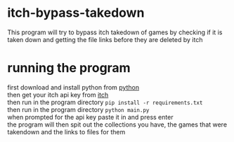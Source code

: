 # itch-bypass-takedown
This program will try to bypass itch takedown of games by checking if it is taken down and getting the file links before they are deleted by itch

# running the program
 first download and install python from [python](https://www.python.org/downloads/) <br>
 then get your itch api key from [itch](https://itch.io/user/settings/api-keys) <br>
 then run in the program directory `pip install -r requirements.txt` <br>
 then run in the program directory `python main.py` <br>
 when prompted for the api key paste it in and press enter <br>
 the program will then spit out the collections you have, the games that were takendown and the links to files for them <br>
